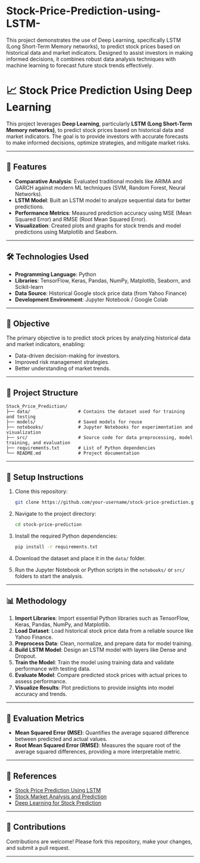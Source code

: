 # Stock-Price-Prediction-using-LSTM-
This project demonstrates the use of Deep Learning, specifically LSTM (Long Short-Term Memory networks), to predict stock prices based on historical data and market indicators. Designed to assist investors in making informed decisions, it combines robust data analysis techniques with machine learning to forecast future stock trends effectively.  

# 📈 Stock Price Prediction Using Deep Learning

This project leverages **Deep Learning**, particularly **LSTM (Long Short-Term Memory networks)**, to predict stock prices based on historical data and market indicators. The goal is to provide investors with accurate forecasts to make informed decisions, optimize strategies, and mitigate market risks.

---

## 🚀 Features

- **Comparative Analysis**: Evaluated traditional models like ARIMA and GARCH against modern ML techniques (SVM, Random Forest, Neural Networks).
- **LSTM Model**: Built an LSTM model to analyze sequential data for better predictions.
- **Performance Metrics**: Measured prediction accuracy using MSE (Mean Squared Error) and RMSE (Root Mean Squared Error).
- **Visualization**: Created plots and graphs for stock trends and model predictions using Matplotlib and Seaborn.

---

## 🛠 Technologies Used

- **Programming Language**: Python
- **Libraries**: TensorFlow, Keras, Pandas, NumPy, Matplotlib, Seaborn, and Scikit-learn
- **Data Source**: Historical Google stock price data (from Yahoo Finance)
- **Development Environment**: Jupyter Notebook / Google Colab

---

## 📌 Objective

The primary objective is to predict stock prices by analyzing historical data and market indicators, enabling:
- Data-driven decision-making for investors.
- Improved risk management strategies.
- Better understanding of market trends.

---

## 📂 Project Structure

```
Stock_Price_Prediction/
├── data/                  # Contains the dataset used for training and testing
├── models/                # Saved models for reuse
├── notebooks/             # Jupyter Notebooks for experimentation and visualization
├── src/                   # Source code for data preprocessing, model training, and evaluation
├── requirements.txt       # List of Python dependencies
└── README.md              # Project documentation
```

---

## 🔧 Setup Instructions

1. Clone this repository:
   ```bash
   git clone https://github.com/your-username/stock-price-prediction.git
   ```

2. Navigate to the project directory:
   ```bash
   cd stock-price-prediction
   ```

3. Install the required Python dependencies:
   ```bash
   pip install -r requirements.txt
   ```

4. Download the dataset and place it in the `data/` folder.

5. Run the Jupyter Notebook or Python scripts in the `notebooks/` or `src/` folders to start the analysis.

---

## 📊 Methodology

1. **Import Libraries**: Import essential Python libraries such as TensorFlow, Keras, Pandas, NumPy, and Matplotlib.
2. **Load Dataset**: Load historical stock price data from a reliable source like Yahoo Finance.
3. **Preprocess Data**: Clean, normalize, and prepare data for model training.
4. **Build LSTM Model**: Design an LSTM model with layers like Dense and Dropout.
5. **Train the Model**: Train the model using training data and validate performance with testing data.
6. **Evaluate Model**: Compare predicted stock prices with actual prices to assess performance.
7. **Visualize Results**: Plot predictions to provide insights into model accuracy and trends.

---

## 🧪 Evaluation Metrics

- **Mean Squared Error (MSE)**: Quantifies the average squared difference between predicted and actual values.
- **Root Mean Squared Error (RMSE)**: Measures the square root of the average squared differences, providing a more interpretable metric.

---

## 📖 References

- [Stock Price Prediction Using LSTM](https://www.researchgate.net/publication/380494066_STOCK_PRICE_PREDICTION_USING_LSTM)
- [Stock Market Analysis and Prediction](https://www.researchgate.net/publication/379811995_Stock_Market_Analysis_and_Prediction_Using_LSTM_A_Case_Study_on_Technology_Stocks)
- [Deep Learning for Stock Prediction](https://ojs.sgsci.org/journals/iaet/article/view/162)

---

## 🤝 Contributions

Contributions are welcome! Please fork this repository, make your changes, and submit a pull request.

---



